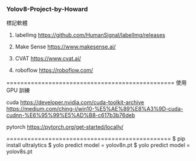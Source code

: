 ### Yolov8-Project-by-Howard

標記軟體
1. labelImg
https://github.com/HumanSignal/labelImg/releases

2. Make Sense
https://www.makesense.ai/

3. CVAT
https://www.cvat.ai/

4. roboflow 
https://roboflow.com/

================================================
使用 GPU 訓練

cuda
https://developer.nvidia.com/cuda-toolkit-archive
https://medium.com/ching-i/win10-%E5%AE%89%E8%A3%9D-cuda-cudnn-%E6%95%99%E5%AD%B8-c617b3b76deb

pytorch
https://pytorch.org/get-started/locally/

===============================================
$ pip install ultralytics
$ yolo predict model = yolov8n.pt
$ yolo predict model = yolov8s.pt





